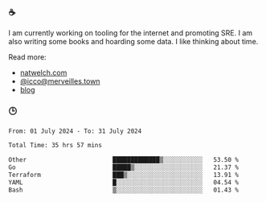 ### ☕

I am currently working on tooling for the internet and promoting SRE. I am also writing some books and hoarding some data. I like thinking about time. 

Read more:

 - [natwelch.com](https://natwelch.com)
 - [@icco@merveilles.town](https://merveilles.town/@icco)
 - [blog](https://writing.natwelch.com)

### 🕒

<!--START_SECTION:waka-->

```txt
From: 01 July 2024 - To: 31 July 2024

Total Time: 35 hrs 57 mins

Other                        █████████████▒░░░░░░░░░░░   53.50 %
Go                           █████▒░░░░░░░░░░░░░░░░░░░   21.37 %
Terraform                    ███▒░░░░░░░░░░░░░░░░░░░░░   13.91 %
YAML                         █░░░░░░░░░░░░░░░░░░░░░░░░   04.54 %
Bash                         ▒░░░░░░░░░░░░░░░░░░░░░░░░   01.43 %
```

<!--END_SECTION:waka-->
